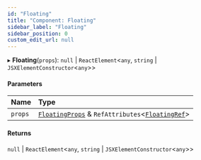 ```yaml
---
id: "Floating"
title: "Component: Floating"
sidebar_label: "Floating"
sidebar_position: 0
custom_edit_url: null
---
```


▸ **Floating**(`props`): ``null`` \| `ReactElement`<`any`, `string` \| `JSXElementConstructor`<`any`\>\>

#### Parameters

| Name | Type |
| :------ | :------ |
| `props` | [`FloatingProps`](../interfaces/FloatingProps.md) & `RefAttributes`<[`FloatingRef`](../interfaces/FloatingRef.md)\> |

#### Returns

``null`` \| `ReactElement`<`any`, `string` \| `JSXElementConstructor`<`any`\>\>
